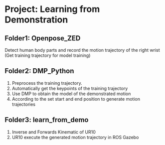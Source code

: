 # Project: Learning from Demonstration 

## Folder1: Openpose_ZED
Detect human body parts and record the motion trajectory of the right wrist
             (Get training trajectory for model training)

## Folder2: DMP_Python 
1. Preprocess the training trajectory.  
2. Automatically get the keypoints of the training trajectory  
3. Use DMP to obtain the model of the demonstrated motion  
4. According to the set start and end position to generate motion trajectories


## Folder3: learn_from_demo 
1. Inverse and Forwards Kinematic of UR10  
2. UR10 execute the generated motion trajectory in ROS Gazebo

